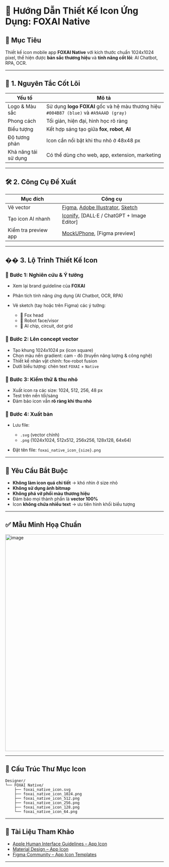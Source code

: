 # 🎨 Hướng Dẫn Thiết Kế Icon Ứng Dụng: FOXAI Native

## 🧭 Mục Tiêu

Thiết kế icon mobile app **FOXAI Native** với kích thước chuẩn 1024x1024 pixel, thể hiện được **bản sắc thương hiệu** và **tính năng cốt lõi**: AI Chatbot, RPA, OCR.

---

## 🧱️ 1. Nguyên Tắc Cốt Lõi

| Yếu tố               | Mô tả                                                                                 |
| -------------------- | ------------------------------------------------------------------------------------- |
| Logo & Màu sắc       | Sử dụng **logo FOXAI** gốc và hệ màu thương hiệu `#004B87 (blue)` và `#A9AAAD (gray)` |
| Phong cách           | Tối giản, hiện đại, hình học rõ ràng                                                  |
| Biểu tượng           | Kết hợp sáng tạo giữa **fox**, **robot**, **AI**                                      |
| Độ tương phản        | Icon cần nổi bật khi thu nhỏ ở 48x48 px                                               |
| Khả năng tái sử dụng | Có thể dùng cho web, app, extension, marketing                                        |

---

## 🛠️ 2. Công Cụ Đề Xuất

| Mục đích             | Công cụ                                                                                                      |
| -------------------- | ------------------------------------------------------------------------------------------------------------ |
| Vẽ vector            | [Figma](https://figma.com), [Adobe Illustrator](https://adobe.com/illustrator), [Sketch](https://sketch.com) |
| Tạo icon AI nhanh    | [Iconify](https://iconify.design), \[DALL·E / ChatGPT + Image Editor]                                        |
| Kiểm tra preview app | [MockUPhone](https://mockuphone.com), \[Figma preview]                                                       |

---

## �� 3. Lộ Trình Thiết Kế Icon

### 🔹 Bước 1: Nghiên cứu & Ý tưởng

* Xem lại brand guideline của **FOXAI**
* Phân tích tính năng ứng dụng (AI Chatbot, OCR, RPA)
* Vẽ sketch (tay hoặc trên Figma) các ý tưởng:

  * 🦧 Fox head
  * 🤖 Robot face/visor
  * 🧠 AI chip, circuit, dot grid

### 🔹 Bước 2: Lên concept vector

* Tạo khung 1024x1024 px (icon square)
* Chọn màu nền gradient: cam - đỏ (truyền năng lượng & công nghệ)
* Thiết kế nhân vật chính: fox-robot fusion
* Dưới biểu tượng: chèn text `FOXAI` + `Native`

### 🔹 Bước 3: Kiểm thử & thu nhỏ

* Xuất icon ra các size: 1024, 512, 256, 48 px
* Test trên nền tối/sáng
* Đảm bảo icon vẫn **rõ ràng khi thu nhỏ**

### 🔹 Bước 4: Xuất bản

* Lưu file:

  * `.svg` (vector chính)
  * `.png` (1024x1024, 512x512, 256x256, 128x128, 64x64)
* Đặt tên file: `foxai_native_icon_{size}.png`

---

## 🚫 Yêu Cầu Bắt Buộc

* **Không làm icon quá chi tiết** → khó nhìn ở size nhỏ
* **Không sử dụng ảnh bitmap**
* **Không phá vỡ phối màu thương hiệu**
* Đảm bảo mọi thành phần là **vector 100%**
* Icon **không chứa nhiều text** → ưu tiên hình khối biểu tượng

---

## ✅ Mẫu Minh Họạ Chuẩn

<img width="686" height="687" alt="image" src="https://github.com/user-attachments/assets/1bb60625-00db-4c74-a4fc-19cb53aaaca8" />

---

## 📁 Cấu Trúc Thư Mục Icon

```
Designer/
└── FOXAI Native/
    ├── foxai_native_icon.svg
    ├── foxai_native_icon_1024.png
    ├── foxai_native_icon_512.png
    ├── foxai_native_icon_256.png
    ├── foxai_native_icon_128.png
    └── foxai_native_icon_64.png
```

---

## 📌 Tài Liệu Tham Khảo

* [Apple Human Interface Guidelines – App Icon](https://developer.apple.com/design/human-interface-guidelines)
* [Material Design – App Icon](https://m3.material.io/foundations/app-icons/overview)
* [Figma Community – App Icon Templates](https://www.figma.com/community)

---

